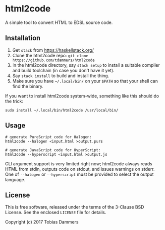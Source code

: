 # html2code

A simple tool to convert HTML to EDSL source code.

## Installation

1. Get `stack` from https://haskellstack.org/
2. Clone the html2code repo: `git clone https://github.com/tdammers/html2code`
3. In the html2code directory, say `stack setup` to install a suitable compiler
   and build toolchain (in case you don't have it yet).
4. Say `stack install` to build and install the thing.
5. Make sure you have `~/.local/bin/` on your `$PATH` so that your shell can
   find the binary.

If you want to install html2code system-wide, something like this should do the
trick:

    sudo install ~/.local/bin/html2code /usr/local/bin/

## Usage

    # generate PureScript code for Halogen:
    html2code --halogen <input.html >output.purs

    # generate JavaScript code for HyperScript:
    html2code --hyperscript <input.html >output.js

CLI argument support is very limited right now; html2code always reads HTML
from stdin, outputs code on stdout, and issues warnings on stderr. One of
`--halogen` or `--hyperscript` must be provided to select the output language.

## License

This is free software, released under the terms of the 3-Clause BSD License.
See the enclosed `LICENSE` file for details.

Copyright (c) 2017 Tobias Dammers
